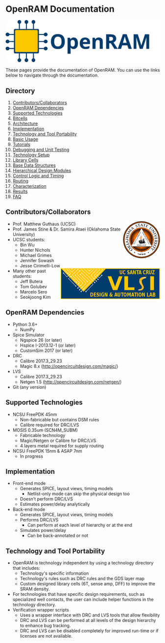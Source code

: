 # OpenRAM Documentation
![OpenRAM Logo](../../images/OpenRAM_logo_yellow_transparent.svg)

These pages provide the documentation of OpenRAM. You can use the links below to navigate through the documentation.



## Directory
1.  [Contributors/Collaborators](#contributorscollaborators)
2.  [OpenRAM Dependencies](#openram-dependencies)
3.  [Supported Technologies](#supported-technologies)
4.  [Bitcells](./bitcells.md#go-back)
5.  [Architecture](./architecture.md#go-back)
6.  [Implementation](#implementation)
7.  [Technology and Tool Portability](#technology-and-tool-portability)
8.  [Basic Usage](./basic_usage.md#go-back)
9.  [Tutorials](./tutorials.md#go-back)
10. [Debugging and Unit Testing](./debug.md#go-back)
11. [Technology Setup](./technology_setup.md#go-back)
12. [Library Cells](./library_cells.md#go-back)
13. [Base Data Structures](./base_data_structures.md#go-back)
14. [Hierarchical Design Modules](./design_modules.md#go-back)
15. [Control Logic and Timing](./control_logic.md#go-back)
16. [Routing](./routing.md#go-back)
17. [Characterization](./characterization.md#go-back)
18. [Results](./results.md#go-back)
19. [FAQ](./FAQ.md#go-back)



## Contributors/Collaborators
<img align="right" height="120" src="../assets/images/logos/okstate.png">

* Prof. Matthew Guthaus (UCSC)
* Prof. James Stine & Dr. Samira Ataei (Oklahoma State University)
* UCSC students:
    * Bin Wu
    * Hunter Nichols
    * Michael Grimes
    * Jennifer Sowash
    * Jesse Cirimelli-Low
    <img align="right" height="100" src="../assets/images/logos/vlsida.png">
* Many other past students:
    * Jeff Butera
    * Tom Golubev
    * Marcelo Sero
    * Seokjoong Kim



## OpenRAM Dependencies
* Python 3.6+
    * NumPy
* Spice Simulator
    * Ngspice 26 (or later)
    * Hspice  I-2013.12-1 (or later)
    * CustomSim 2017 (or later)
* DRC
    * Calibre 2017.3_29.23
    * Magic 8.x (http://opencircuitdesign.com/magic/)
* LVS
    * Calibre 2017.3_29.23
    * Netgen 1.5 (http://opencircuitdesign.com/netgen/)
* Git (any version)



## Supported Technologies
* NCSU FreePDK 45nm
    * Non-fabricable but contains DSM rules
    * Calibre required for DRC/LVS
* MOSIS 0.35um (SCN4M_SUBM)
    * Fabricable technology
    * Magic/Netgen or Calibre for DRC/LVS
    * 4 layers metal required for supply routing
* NCSU FreePDK 15nm & ASAP 7nm
    * In progress



## Implementation
* Front-end mode
    * Generates SPICE, layout views, timing models
        * Netlist-only mode can skip the physical design too
    * Doesn't perform DRC/LVS
    * Estimates power/delay analytically
* Back-end mode
    * Generates SPICE, layout views, timing models
    * Performs DRC/LVS
        * Can perform at each level of hierarchy or at the end
    * Simulates power/delay
        * Can be back-annotated or not



## Technology and Tool Portability
* OpenRAM is technology independent by using a technology directory that includes:
    * Technology's specific information
    * Technology's rules such as DRC rules and the GDS layer map
    * Custom designed library cells (6T, sense amp, DFF) to improve the SRAM density.
* For technologies that have specific design requirements, such as specialized well contacts, the user can include helper functions in the technology directory.
* Verification wrapper scripts
    * Uses a wrapper interface with DRC and LVS tools that allow flexibility
    * DRC and LVS can be performed at all levels of the design hierarchy to enhance bug tracking.
    * DRC and LVS can be disabled completely for improved run-time or if licenses are not available.
